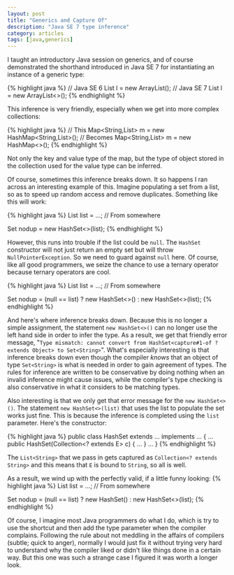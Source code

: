 ```yaml
---
layout: post
title: "Generics and Capture Of"
description: "Java SE 7 type inference"
category: articles
tags: [java,generics]
---
```


I taught an introductory Java session on generics, and of course demonstrated
the shorthand introduced in Java SE 7 for instantiating an instance of a
generic type:

{% highlight java %}
// Java SE 6
List<Integer> l = new ArrayList<Integer>(); 
// Java SE 7
List<Integer> l = new ArrayList<>();
{% endhighlight %}

This inference is very friendly, especially when we get into more complex
collections:

{% highlight java %}
// This
Map<String,List<String>> m = new HashMap<String,List<String>>();
// Becomes
Map<String,List<String>> m = new HashMap<>();
{% endhighlight %}

Not only the key and value type of the map, but the type of object stored
in the collection used for the value type can be inferred.

Of course, sometimes this inference breaks down. It so happens I ran across an 
interesting example of this. Imagine populating a set from a list, so as to
speed up random access and remove duplicates. Something like this will work:

{% highlight java %}
List<String> list = ...; // From somewhere

Set<String> nodup = new HashSet<>(list);
{% endhighlight %}

However, this runs into trouble if the list could be `null`. The `HashSet`
constructor will not just return an empty set but will throw 
`NullPointerException`. So we need to guard against `null` here. Of course,
like all good programmers, we seize the chance to use a ternary operator
because ternary operators are cool.

{% highlight java %}
List<String> list = ...; // From somewhere

Set<String> nodup = (null == list) ? new HashSet<>() :
                      new HashSet<>(list);
{% endhighlight %}

And here's where inference breaks down. Because this is no longer a simple
assignment, the statement `new HashSet<>()` can no longer use the left hand
side in order to infer the type.  As a result, we get that friendly error
message, "`Type mismatch: cannot convert from HashSet<capture#1-of ? extends
Object> to Set<String>`". What's especially interesting is that inference
breaks down even though the compiler *knows* that an object of type
`Set<String>` is what is needed in order to gain agreement of types. The rules
for inference are written to be conservative by doing nothing when
an invalid inference might cause issues, while the compiler's type checking is
also conservative in what it considers to be matching types.

Also interesting is that we only get that error message for the `new
HashSet<>()`. The statement `new HashSet<>(list)` that uses the list to
populate the set works just fine. This is because the inference is completed
using the `list` parameter. Here's the constructor:

{% highlight java %}
public class HashSet<E> extends ... implements ...
{
  ...
  public HashSet(Collection<? extends E> c) { ... }
  ...
}
{% endhighlight %}

The `List<String>` that we pass in gets captured as `Collection<? extends String>`
and this means that `E` is bound to `String`, so all is well.

As a result, we wind up with the perfectly valid, if a little funny looking:
{% highlight java %}
List<String> list = ...; // From somewhere

Set<String> nodup = (null == list) ? new HashSet<String>() :
                      new HashSet<>(list);
{% endhighlight %}

Of course, I imagine most Java programmers do what I do, which is try to use the
shortcut and then add the type parameter when the compiler complains. Following
the rule about not meddling in the affairs of compilers (subtle; quick to anger),
normally I would just fix it without trying very hard to understand why the
compiler liked or didn't like things done in a certain way. But this one was
such a strange case I figured it was worth a longer look.


